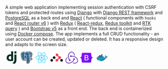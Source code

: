 A simple web application implementing session authentication with CSRF tokens and protected routes using [Django](https://www.djangoproject.com/) with [Django REST framework](https://www.django-rest-framework.org/)
and [PostgreSQL](https://www.postgresql.org/) as a back end and [React](https://react.dev/) ( functional components with  `hooks` and [React router v6](https://reactrouter.com/en/main) )
with [Redux](https://redux.js.org/) ( [React-redux](https://react-redux.js.org/), [Redux toolkit](https://redux-toolkit.js.org/) and [RTK query](https://redux-toolkit.js.org/rtk-query/overview) )
and [Bootstrap v5](https://getbootstrap.com/) as a front end. The back end is containerized using [Docker compose](https://docs.docker.com/compose/).
The app implements a full CRUD functionality - an user account can be created, updated or deleted. It has a responsive design and adapts to the screen size.


<div>
  <img src="https://github.com/devicons/devicon/blob/master/icons/django/django-plain.svg" title="Django" alt="Django" width="40" height="40"/>&nbsp;
  <img src="https://github.com/devicons/devicon/blob/master/icons/postgresql/postgresql-original.svg" title="PostgreSQL" alt="PostgreSQL" width="40" height="40"/>&nbsp;
  <img src="https://github.com/devicons/devicon/blob/master/icons/react/react-original.svg" title="React" alt="React" width="40" height="40"/>&nbsp;
  <img src="https://github.com/devicons/devicon/blob/master/icons/reactrouter/reactrouter-original.svg" title="React router" alt="React router" width="40" height="40"/>&nbsp;
  <img src="https://github.com/devicons/devicon/blob/master/icons/redux/redux-original.svg" title="Redux" alt="Redux" width="40" height="40"/>&nbsp;
  <img src="https://github.com/devicons/devicon/blob/master/icons/bootstrap/bootstrap-original.svg" title="Bootstrap" alt="Bootstrap" width="40" height="40"/>&nbsp;
  <img src="https://github.com/devicons/devicon/blob/master/icons/docker/docker-original.svg" title="Docker" alt="Docker" width="40" height="40"/>&nbsp;
<div>
